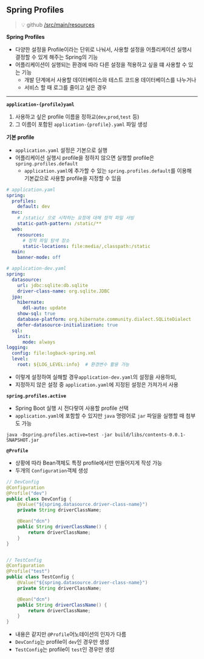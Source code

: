 ## Spring Profiles
> 💡 github [/src/main/resources](https://github.com/Jang2723/Spring-Config/tree/main/src/main/resources)   


**Spring Profiles**      
- 다양한 설정을 Profile이라는 단위로 나눠서, 사용할 설정을 어플리케이션 실행시 결정할 수 있게 해주는 Spring의 기능
- 어플리케이션이 실행되는 환경에 따라 다른 설정을 적용하고 싶을 떄 사용할 수 있는 기능
    - 개발 단계에서 사용할 데이터베이스와 테스트 코드용 데이터베이스를 나누거나
    - 서비스 할 때 로그를 줄이고 싶은 경우
---
**`application-{profile}yaml`**
1. 사용하고 싶은 profile 이름을 정하교(`dev`,`prod`,`test` 등)
2. 그 이름이 포함된 `application-{profile}.yaml` 파일 생성

**기본 profile**
- `application.yaml` 설정은 기본으로 실행
- 어플리케이션 실행시 profile을 정하지 않으면 실행할 profile은 `spring.profiles.default`
  - `application.yaml`에 추가할 수 있는 `spring.profiles.default`를 이용해 기본값으로 사용할 profile을 지정할 수 있음
```yaml
# application.yaml
spring:
  profiles:
    default: dev
  mvc:
    # /static/ 으로 시작하는 요청에 대해 정적 파일 서빙
    static-path-pattern: /static/**
  web:
    resources:
      # 정적 파일 탐색 장소
      static-locations: file:media/,classpath:/static
  main:
    banner-mode: off
```
```yaml
# application-dev.yaml
spring:
  datasource:
    url: jdbc:sqlite:db.sqlite
    driver-class-name: org.sqlite.JDBC
  jpa:
    hibernate:
      ddl-auto: update
    show-sql: true
    database-platform: org.hibernate.community.dialect.SQLiteDialect
    defer-datasource-initialization: true
  sql:
    init:
      mode: always
logging:
  config: file:logback-spring.xml
  level:
    root: ${LOG_LEVEL:info}  # 환경변수 활용 가능
```
- 이렇게 설정하여 실해할 경우`application-dev.yaml`의 설정을 사용하되,
- 지정하지 않은 설정 중 `application.yaml`에 지정된 설정은 가져가서 사용


**`spring.profiles.active`**
- Spring Boot 실행 시 전다랗여 사용할 profile 선택
- `application.yaml`에 포함할 수 있지만 `java` 명령어로 `jar` 파일을 실행할 때 첨부도 가능
```text
java -Dspring.profiles.active=test -jar build/libs/contents-0.0.1-SNAPSHOT.jar
```
**`@Profile`**
- 상황에 따라 Bean객체도 특정 profile에서만 만들어지게 작성 가능
- 두개의 `Configuration`객체 생성
```java
// DevConfig
@Configuration
@Profile("dev")
public class DevConfig {
    @Value("${spring.datasource.driver-class-name}")
    private String driverClassName;

    @Bean("dcn")
    public String driverClassName() {
        return driverClassName;
    }
}


// TestConfig
@Configuration
@Profile("test")
public class TestConfig {
    @Value("${spring.datasource.driver-class-name}")
    private String driverClassName;

    @Bean("dcn")
    public String driverClassName() {
        return driverClassName;
    }
}
```
- 내용은 같지만 `@Profile`어노테이션의 인자가 다름
- `DevConfig`는 profile이 `dev`인 경우만 생성
- `TestConfig`는 profile이 `test`인 경우만 생성